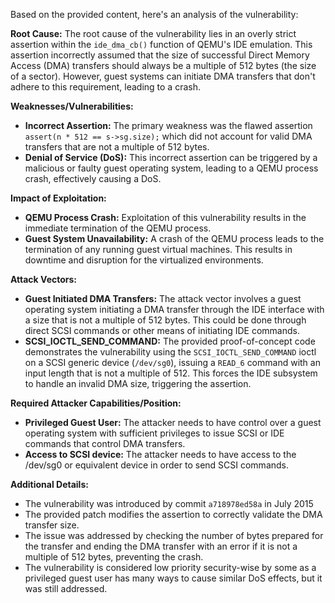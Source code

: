 Based on the provided content, here's an analysis of the vulnerability:

**Root Cause:**
The root cause of the vulnerability lies in an overly strict assertion within the `ide_dma_cb()` function of QEMU's IDE emulation. This assertion incorrectly assumed that the size of successful Direct Memory Access (DMA) transfers should always be a multiple of 512 bytes (the size of a sector). However, guest systems can initiate DMA transfers that don't adhere to this requirement, leading to a crash.

**Weaknesses/Vulnerabilities:**
- **Incorrect Assertion:** The primary weakness was the flawed assertion `assert(n * 512 == s->sg.size);` which did not account for valid DMA transfers that are not a multiple of 512 bytes.
- **Denial of Service (DoS):** This incorrect assertion can be triggered by a malicious or faulty guest operating system, leading to a QEMU process crash, effectively causing a DoS.

**Impact of Exploitation:**
- **QEMU Process Crash:** Exploitation of this vulnerability results in the immediate termination of the QEMU process.
- **Guest System Unavailability:** A crash of the QEMU process leads to the termination of any running guest virtual machines. This results in downtime and disruption for the virtualized environments.

**Attack Vectors:**
- **Guest Initiated DMA Transfers:** The attack vector involves a guest operating system initiating a DMA transfer through the IDE interface with a size that is not a multiple of 512 bytes. This could be done through direct SCSI commands or other means of initiating IDE commands.
- **SCSI_IOCTL_SEND_COMMAND:** The provided proof-of-concept code demonstrates the vulnerability using the `SCSI_IOCTL_SEND_COMMAND` ioctl on a SCSI generic device (`/dev/sg0`), issuing a `READ_6` command with an input length that is not a multiple of 512. This forces the IDE subsystem to handle an invalid DMA size, triggering the assertion.

**Required Attacker Capabilities/Position:**
- **Privileged Guest User:** The attacker needs to have control over a guest operating system with sufficient privileges to issue SCSI or IDE commands that control DMA transfers.
- **Access to SCSI device:** The attacker needs to have access to the /dev/sg0 or equivalent device in order to send SCSI commands.

**Additional Details:**
- The vulnerability was introduced by commit `a718978ed58a` in July 2015
- The provided patch modifies the assertion to correctly validate the DMA transfer size.
- The issue was addressed by checking the number of bytes prepared for the transfer and ending the DMA transfer with an error if it is not a multiple of 512 bytes, preventing the crash.
- The vulnerability is considered low priority security-wise by some as a privileged guest user has many ways to cause similar DoS effects, but it was still addressed.